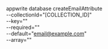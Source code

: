 appwrite database createEmailAttribute \
        --collectionId="[COLLECTION_ID]" \
        --key="" \
        --required="" \
        --default="email@example.com" \
        --array=""
